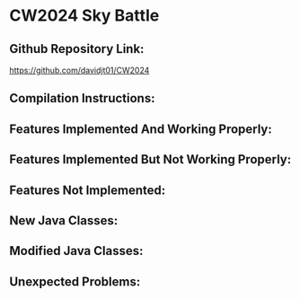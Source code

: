 # CW2024 Sky Battle

## Github Repository Link:
https://github.com/davidjt01/CW2024

## Compilation Instructions:

## Features Implemented And Working Properly:

## Features Implemented But Not Working Properly:

## Features Not Implemented:

## New Java Classes:

## Modified Java Classes:

## Unexpected Problems: